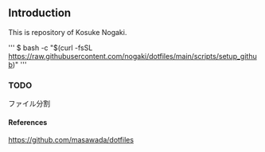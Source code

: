 ## Introduction
This is repository of Kosuke Nogaki.

'''
$ bash -c "$(curl -fsSL https://raw.githubusercontent.com/nogaki/dotfiles/main/scripts/setup_github)"
'''

### TODO
ファイル分割

#### References
https://github.com/masawada/dotfiles
